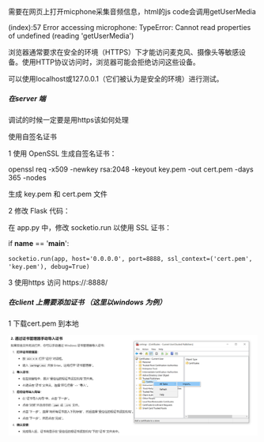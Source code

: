 

需要在网页上打开micphone采集音频信息，html的js code会调用getUserMedia

(index):57 Error accessing microphone: TypeError: Cannot read properties of undefined (reading 'getUserMedia')

浏览器通常要求在安全的环境（HTTPS）下才能访问麦克风、摄像头等敏感设备。使用HTTP协议访问时，浏览器可能会拒绝访问这些设备。

可以使用localhost或127.0.0.1（它们被认为是安全的环境）进行测试。


##### 在server 端

调试的时候一定要是用https该如何处理

使用自签名证书

1 使用 OpenSSL 生成自签名证书：

openssl req -x509 -newkey rsa:2048 -keyout key.pem -out cert.pem -days 365 -nodes

生成 key.pem 和 cert.pem 文件

2 修改 Flask 代码：

在 app.py 中，修改 socketio.run 以使用 SSL 证书：

if __name__ == '__main__':

    socketio.run(app, host='0.0.0.0', port=8888, ssl_context=('cert.pem', 'key.pem'), debug=True)


3 使用https 访问 https://<iP>:8888/

#####  在client 上需要添加证书  （这里以windows 为例）
1 下载cert.pem 到本地

![alt text](image-3.png)
